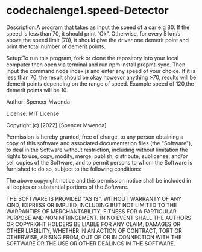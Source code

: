 # codechalenge1.speed-Detector
Description:A program that takes as input the speed of a car e.g 80. If the speed is less than 70, it should print “Ok”. Otherwise, for every 5 km/s above the speed limit (70), it should give the driver one demerit point and print the total number of demerit points.

Setup:To run this program, fork or clone the repository into your local computer then open via terminal and run npm install propmt-sync.
Then input the command node index.js and enter any speed of your choice. If it is less than 70, the result should be okay howevor anything >70, results will be demerit points depending on the range of speed. Example speed of 120,the demerit points will be 10.

Author: Spencer Mwenda

License:
MIT License

Copyright (c) [2022] [Spencer Mwenda]

Permission is hereby granted, free of charge, to any person obtaining a copy
of this software and associated documentation files (the "Software"), to deal
in the Software without restriction, including without limitation the rights
to use, copy, modify, merge, publish, distribute, sublicense, and/or sell
copies of the Software, and to permit persons to whom the Software is
furnished to do so, subject to the following conditions:

The above copyright notice and this permission notice shall be included in all
copies or substantial portions of the Software.

THE SOFTWARE IS PROVIDED "AS IS", WITHOUT WARRANTY OF ANY KIND, EXPRESS OR
IMPLIED, INCLUDING BUT NOT LIMITED TO THE WARRANTIES OF MERCHANTABILITY,
FITNESS FOR A PARTICULAR PURPOSE AND NONINFRINGEMENT. IN NO EVENT SHALL THE
AUTHORS OR COPYRIGHT HOLDERS BE LIABLE FOR ANY CLAIM, DAMAGES OR OTHER
LIABILITY, WHETHER IN AN ACTION OF CONTRACT, TORT OR OTHERWISE, ARISING FROM,
OUT OF OR IN CONNECTION WITH THE SOFTWARE OR THE USE OR OTHER DEALINGS IN THE
SOFTWARE.
